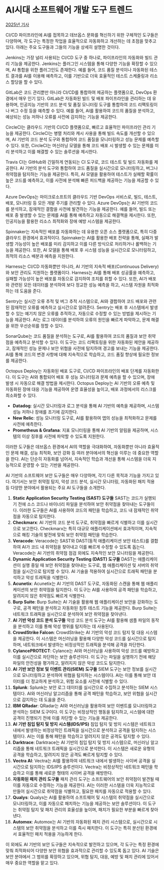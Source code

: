 # AI시대 소프트웨어 개발 도구 트렌드
[2025년 기사](./index.md)

CI/CD 파이프라인에 AI를 접목하고 데브옵스 문화를 혁신하기 위한 구체적인 도구들은 다양하며, 각 도구는 특정한 작업을  효율적으로 자동화하고 개선하는 데 초점을 맞추고 있다. 아래는 주요 도구들과 그들의 기능을 상세히 설명한 것이다.


Jenkins는 가장 널리 사용되는 CI/CD 도구 중 하나로, 파이프라인의 자동화와 빌드 관리 기능을 제공한다.  Jenkins는 플러그인 시스템을 통해 다양한 기능을 확장할 수 있으며, AI 통합을 위한 플러그인도 존재한다. 예를 들어, 코드 품질 분석이나 자동화된 테스트 결과를 AI를 이용해 예측하고, 이를 기반으로 더욱 효율적인 테스트 스케줄링과 리소스 할당을 할 수 있다.


GitLab은 코드 관리뿐만 아니라 CI/CD를 통합하여 제공하는 플랫폼으로, DevOps 환경에서 매우 인기 있다.  GitLab은 자동화된 빌드 및 배포 파이프라인을 관리하는 데 유용하며, 인공지능 기반의 코드 분석 및 품질 모니터링 도구를  통합하여 코드 리팩토링이나 버그 수정 등을 예측할 수 있다. 예를 들어, AI를 활용하여 코드의 품질을 분석하고, 예상되는 성능  저하나 오류를 사전에 감지하는 기능을 제공한다.


CircleCI는 클라우드 기반의 CI/CD 플랫폼으로, 빠르고 효율적인 파이프라인 관리 기능을 제공한다. CircleCI는 병렬 처리와 캐시 사용을 통해 빌드 속도를 개선할 수 있으며, AI 기반의 코드 분석 도구와 통합하여 코드 품질을 모니터링하고  성능 문제를 예측할 수 있다. 또한, CircleCI는 머신러닝 모델을 통해 코드 배포 시 발생할 수 있는 문제를 미리 분석하고  이를 해결할 수 있는 솔루션을 제시한다.


Travis CI는 GitHub와 긴밀하게 연동되는 CI 도구로, 코드 테스트 및 빌드 자동화를 제공한다. AI 기반의 분석 도구와 통합하여 코드 품질을 실시간으로 모니터링하고, 버그나 취약점을 탐지하는 기능을 제공한다. 특히, AI 모델을 활용하여  테스트가 실패할 확률이 높은 코드를 예측하고, 이를 사전에 분석해 빠른 피드백을 제공하는 기능을 제공할 수 있다.


Azure DevOps는 마이크로소프트의 클라우드 기반 DevOps 서비스로, 빌드, 테스트, 배포, 모니터링 등 모든 개발 주기를 관리할 수 있다. Azure DevOps는 AI 기반의 코드를 분석하고, 잠재적인 결함을 사전에 발견하는 기능을  제공한다. 예를 들어, 빌드 또는 배포 중 발생할 수 있는 문제를 AI를 통해 예측하고 자동으로 해결책을 제시한다. 또한,  인공지능을 활용한 리소스 최적화와 장애 예방 시스템을 제공한다.


Spinnaker는 지속적인 배포를 자동화하는 데 유용한 오픈 소스 플랫폼으로, 특히 다중 클라우드 환경에서 효과적이다.  Spinnaker는 AI를 활용한 배포 전략을 통해, 실패가 발생할 가능성이 높은 배포를 미리 감지하고 이를 다른 방식으로  처리하거나 롤백하는 기능을 제공한다. 또한, AI 모델을 통해 배포 후 시스템 성능을 실시간으로 모니터링하고, 최적의 리소스  배분과 예측을 지원한다.


Harness는 CI/CD 자동화뿐만 아니라, AI 기반의 지속적 배포(Continuous Delivery)와 보안 관리도  지원하는 플랫폼이다. Harness는 AI를 통해 배포 성공률을 예측하고, 실패할 가능성이 높은 배포를 자동으로 감지하여 조치를  취할 수 있다. 또한, AI가 배포와 관련된 모든 데이터를 분석하여 보다 정교한 성능 예측을 하고, 시스템 자원을 최적화하는 데  도움을 준다.


Sentry는 실시간 오류 추적 및 버그 추적 시스템으로, AI와 결합하여 코드 배포와 관련된 잠재적인 오류를 예측하고  실시간으로 알려준다. Sentry는 배포 후 시스템에서 발생할 수 있는 예기치 않은 오류를 추적하고, 자동으로 수정할 수 있는  방법을 제시하는 기능을 제공한다. AI는 로그 데이터를 분석하여 오류의 원인을 빠르게 파악하고, 문제 해결을 위한 우선순위를 정할 수 있다.


SonarQube는 코드 품질을 분석하는 도구로, AI를 활용하여 코드의 품질과 보안 취약점을 예측하고 분석할 수 있다. 이 도구는 코드 리팩토링을 위한 자동화된 제안을 제공하고, 잠재적인 성능 문제나 보안 위협을 사전에 탐지하여 경고를 보내는 기능을  제공한다. AI를 통해 코드의 변경 사항에 대해 지속적으로 학습하고, 코드 품질 향상에 필요한 정보를 제공한다.


Octopus Deploy는 자동화된 배포 도구로, CI/CD 파이프라인의 배포 단계를 자동화한다. 이 도구는 AI와  통합되어 배포 후 성능 모니터링과 문제 예측을 할 수 있으며, 장애 발생 시 자동으로 해결 방법을 제시한다. Octopus  Deploy는 AI 기반의 오류 예측 및 자동화된 장애 대응 기능을 제공하여 운영 효율성을 높이고, 배포 과정에서의 리스크를  최소화할 수 있다.


- **Datadog**: 실시간 모니터링과 로그 분석을 통해 AI 기반의 예측을 제공하며, 시스템 성능 저하나 장애를 조기에 감지한다.
- **New Relic**: 성능 모니터링 도구로, AI를 활용하여 앱의 성능을 최적화하고 문제를 사전에 예측한다.
- **Prometheus & Grafana**: 지표 모니터링을 통해 AI 기반의 알림을 제공하며, 시스템의 이상 징후를 사전에 파악할 수 있도록 지원한다.

이러한 도구들은 데브옵스 환경에서 AI의 역할을 극대화하여, 자동화뿐만 아니라 효율적인 문제 해결, 성능 최적화, 보안 강화 등 여러 분야에서의 혁신을 이루는 데 중요한 역할을 한다. AI는 단순히 자동화를 넘어서, 지속적인 학습과 개선을 통해 시스템을 더욱 지능적으로 운영할 수 있는 기반을 제공한다.

AI 기반의 소프트웨어 보안 도구들은 매우 다양하며, 각기 다른 목적과 기능을 가지고 있다. 여기서는 보안 취약점 탐지,  악성 코드 분석, 실시간 모니터링, 자동화된 패치 적용 등 다양한 분야에서 활용되는 주요 AI 도구들을 소개한다.

1. **Static Application Security Testing (SAST) 도구들**    SAST는 코드가 실행되기 전에 소스 코드나 바이너리 파일을 분석하여 보안 취약점을 찾아내는 도구들이다. 이러한 도구들은 AI를 사용하여 코드의 패턴을 학습하고, 코드 내 잠재적인 취약점을 자동으로 탐지한다.
2. **Checkmarx**: AI 기반의 코드 분석 도구로, 취약점을 빠르게 식별하고 이를 실시간으로 보고한다. Checkmarx는 특히 대규모 애플리케이션에서 효과적이며, 지속적으로 해킹 기술의 발전에 맞춰 보안 취약점 패턴을 학습한다.
3. **Veracode**: Veracode는 SAST와 DAST(동적 애플리케이션 보안 테스트)를  결합하여 AI가 코드 내 취약점을 찾아내고 이를 빠르게 수정할 수 있도록 돕는다. Veracode는 AI 기반의 취약점 점검  외에도 지속적인 보안 모니터링을 제공한다.
4. **Dynamic Application Security Testing (DAST) 도구들**    DAST는 애플리케이션이 실행 중일 때 보안 취약점을 찾아내는 도구로, 웹 애플리케이션 및 서버의 취약점을 실시간으로 탐지할 수 있다. AI 기술을 적용하여 실시간으로 트래픽 패턴을 분석하고 악성 트래픽을 식별한다.
5. **Acunetix**: Acunetix는 AI 기반의 DAST 도구로, 자동화된 스캔을 통해 웹 애플리케이션의 보안 취약점을 탐지한다. 이 도구는 AI를 사용하여 공격 패턴을 학습하고, 알려지지 않은 취약점도 빠르게 식별한다.
6. **Burp Suite**: Burp Suite는 AI 기술을 활용해 웹 애플리케이션 보안을 강화하는 도구로, 공격 패턴을 분석하고 자동화된 침투 테스트 기능을 제공한다. Burp Suite는 네트워크 트래픽을 실시간으로 분석하여 보안 취약점을 찾아낸다.
7. **AI 기반 악성 코드 분석 도구들**    악성 코드 분석 도구는 AI를 활용해 샘플 파일의 동작을 분석하고 이를 통해 악성 행위를 탐지하는 데 사용된다.
8. **CrowdStrike Falcon**: CrowdStrike는 AI 기반의 악성 코드 탐지 및 대응 시스템을 제공한다. 이 시스템은 머신러닝을 활용해 다양한 악성 코드를 실시간으로 탐지하며, 네트워크에서 발생하는 비정상적인 트래픽을 분석해 공격을 차단한다.
9. **CylancePROTECT**: Cylance는 AI와 머신러닝을 사용하여 악성 코드를 예방하고 이를 실시간으로 차단하는 보안 솔루션이다. 이 도구는 파일을 실행하기 전에 해당 파일의 안전성을 평가하고, 알려지지 않은 악성 코드도 탐지한다.
10. **AI 기반 보안 정보 및 이벤트 관리(SIEM) 도구들**    SIEM 도구는 보안 정보를 실시간으로 모니터링하고 분석하여 위협을 탐지하는 시스템이다. AI는 이를 통해 보안 데이터를 더 정교하게 분석하고, 위험 요소를 사전에 식별할 수 있다.
11. **Splunk**: Splunk는 보안 로그 데이터를 실시간으로 수집하고 분석하는 SIEM 시스템이다. AI와 머신러닝 알고리즘을 통해 공격 패턴을 학습하고, 보안 위협을 실시간으로 감지하는 데 도움을 준다.
12. **IBM QRadar**: QRadar는 AI와 머신러닝을 활용하여 보안 이벤트를 모니터링하고 분석하는 SIEM 도구이다. 이 도구는 비정상적인 행동을 탐지하고, 시스템에 대한 공격이 진행되기 전에 이를 차단할 수 있는 기능을 제공한다.
13. **AI 기반 침입 탐지 및 방지 시스템(IDS/IPS)**    침입 탐지 및 방지 시스템은 네트워크 내에서 발생하는 비정상적인 트래픽을 실시간으로 분석하고 공격을 탐지하는 시스템이다. AI는 이를 통해 패턴을 학습하고 알려지지 않은 공격도 탐지할 수 있다.
14. **Darktrace**: Darktrace는 AI 기반의 침입 탐지 및 방지 시스템으로, 머신러닝 알고리즘을 통해 네트워크 트래픽을 실시간으로 분석한다. 이 시스템은 새로운 유형의 공격을 학습하고, 알려지지 않은 공격도 빠르게 탐지할 수 있다.
15. **Vectra AI**: Vectra는 AI를 활용하여 네트워크 내에서 발생하는 사이버 공격을 실시간으로 탐지하는 IDS/IPS 솔루션이다. Vectra는 비정상적인 네트워크 패턴을 학습하고 이를 통해 새로운 형태의 사이버 공격을 예방한다.
16. **자동화된 패치 관리 도구들**    패치 관리 도구는 소프트웨어의 보안 취약점이 발견될 때 이를 자동으로 수정하는 기능을 제공한다. AI는 이러한 시스템을 더욱 지능적으로 만들어 실시간으로 취약점을 식별하고, 필요한 패치를 자동으로 적용할 수 있다.
17. **Qualys**: Qualys는 AI를 활용하여 소프트웨어 및 시스템의 취약점을 실시간으로  모니터링하고, 이를 자동으로 패치하는 기능을 제공하는 보안 솔루션이다. 이 도구는 취약점 탐지 및 패치 관리의 효율성을 높이며,  패치가 필요한 부분을 빠르게 찾아낸다.
18. **Automox**: Automox는 AI 기반의 자동화된 패치 관리 시스템으로, 실시간으로 시스템의 보안 취약점을 분석하고 이를 즉시 패치한다. 이 도구는 특히 분산된 환경에서 효율적인 패치 적용을 가능하게 한다.

이 외에도 AI 기반의 보안 도구들은 지속적으로 발전하고 있으며, 각 도구는 특정 환경에 맞춰 최적화되어 다양한 보안 위협을 효과적으로 관리할 수 있도록 돕고 있다. AI 기술은 보안 분야에서 그 범위를 확장하고 있으며, 위협 탐지, 대응, 예방 및  패치 관리에 있어서 매우 중요한 역할을 맡고 있다.

